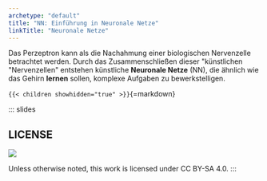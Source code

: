 ```yaml
---
archetype: "default"
title: "NN: Einführung in Neuronale Netze"
linkTitle: "Neuronale Netze"
---
```



Das Perzeptron kann als die Nachahmung einer biologischen Nervenzelle betrachtet werden.
Durch das Zusammenschließen dieser "künstlichen "Nervenzellen" entstehen künstliche
**Neuronale Netze** (NN), die ähnlich wie das Gehirn **lernen** sollen, komplexe Aufgaben
zu bewerkstelligen.


`{{< children showhidden="true" >}}`{=markdown}







<!-- DO NOT REMOVE - THIS IS A LAST SLIDE TO INDICATE THE LICENSE AND POSSIBLE EXCEPTIONS (IMAGES, ...). -->
::: slides
## LICENSE
![](https://licensebuttons.net/l/by-sa/4.0/88x31.png)

Unless otherwise noted, this work is licensed under CC BY-SA 4.0.
:::
